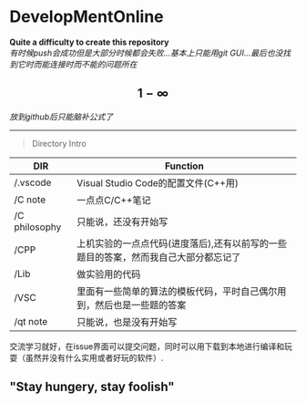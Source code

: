 # DevelopMentOnline
**Quite a difficulty to create this repository**  
*有时候push会成功但是大部分时候都会失败...基本上只能用git GUI...最后也没找到它时而能连接时而不能的问题所在*

## $$1-\infty$$
*放到github后只能脑补公式了*
  
---
>Directory Intro

|DIR|Function|
|---|---|
|/.vscode|Visual Studio Code的配置文件(C++用)|
|/C note|一点点C/C++笔记|
|/C philosophy|只能说，还没有开始写|
|/CPP|上机实验的一点点代码(进度落后),还有以前写的一些题目的答案，然而我自己大部分都忘记了|
|/Lib|做实验用的代码|
|/VSC|里面有一些简单的算法的模板代码，平时自己偶尔用到，然后也是一些题的答案|
|/qt note|只能说，也是没有开始写|

交流学习就好，在issue界面可以提交问题，同时可以用下载到本地进行编译和玩耍（虽然并没有什么实用或者好玩的软件）.

## "Stay hungery, stay foolish"